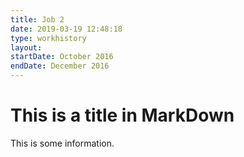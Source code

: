 ```yaml
---
title: Job 2
date: 2019-03-19 12:48:18
type: workhistory
layout:
startDate: October 2016
endDate: December 2016
---
```


# This is a title in MarkDown

This is some information.
